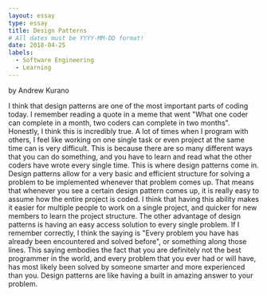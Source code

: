 ```yaml
---
layout: essay
type: essay
title: Design Patterns
# All dates must be YYYY-MM-DD format!
date: 2018-04-25
labels:
  - Software Engineering
  - Learning
---
```


by Andrew Kurano

  I think that design patterns are one of the most important parts of coding today.  I remember reading a quote in a meme that went "What one coder can complete in a month, two coders can complete in two months".  Honestly, I think this is incredibly true. A lot of times when I program with others, I feel like working on one single task or even project at the same time can is very difficult.  This is because there are so many different ways that you can do something, and you have to learn and read what the other coders have wrote every single time.  This is where design patterns come in.  Design patterns allow for a very basic and efficient structure for solving a problem to be implemented whenever that problem comes up.  That means that whenever you see a certain design pattern comes up, it is really easy to assume how the entire project is coded.  I think that having this ability makes it easier for multiple people to work on a single project, and quicker for new members to learn the project structure.
  The other advantage of design patterns is having an easy access solution to every single problem.  If I remember correctly, I think the saying is "Every problem you have has already been encountered and solved before", or something along those lines.  This saying embodies the fact that you are definitely not the best programmer in the world, and every problem that you ever had or will have, has most likely been solved by someone smarter and more experienced than you.  Design patterns are like having a built in amazing answer to your problem.   
